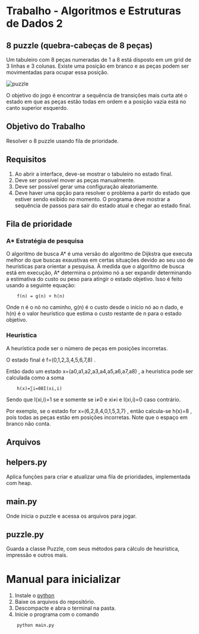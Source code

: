 # Trabalho - Algoritmos e Estruturas de Dados 2

## 8 puzzle (quebra-cabeças de 8 peças)

Um tabuleiro com 8 peças numeradas de 1 a 8 está disposto em um grid de 3 linhas e 3 colunas. Existe uma posição em branco e as peças podem ser movimentadas para ocupar essa posição.

![puzzle](https://i.stack.imgur.com/So6k6.png)

O objetivo do jogo é encontrar a sequência de transições mais curta até o estado em que as peças estão todas em ordem e a posição vazia está no canto superior esquerdo.

## Objetivo do Trabalho

Resolver o 8 puzzle usando fila de prioridade. 

## Requisitos

1. Ao abrir a interface, deve-se mostrar o tabuleiro no estado final.
2. Deve ser possível mover as peças manualmente.
3. Deve ser possível gerar uma configuração aleatoriamente.
4. Deve haver uma opção para resolver o problema a partir do estado que estiver sendo exibido no momento. O programa deve mostrar a sequência de passos para sair do estado atual e chegar ao estado final.

## Fila de prioridade

### A* Estratégia de pesquisa
O algoritmo de busca A* é uma versão do algoritmo de Dijkstra que executa melhor do que buscas exaustivas em certas situações devido ao seu uso de heurísticas para orientar a pesquisa.
À medida que o algoritmo de busca está em execução, A* determina o próximo nó a ser expandir determinando a estimativa do custo ou peso para atingir
o estado objetivo. Isso é feito usando a seguinte equação:
```
    f(n) = g(n) + h(n)
```
Onde n é o nó no caminho, g(n) é o custo desde o início
nó ao n dado, e h(n) é o valor heurístico que estima
o custo restante de n para o estado objetivo.

### Heurística

A heurística pode ser o número de peças em posições incorretas.

O estado final é f=(0,1,2,3,4,5,6,7,8)
.

Então dado um estado x=(a0,a1,a2,a3,a4,a5,a6,a7,a8)
, a heurística pode ser calculada como a soma
```
    h(x)=∑i=08I(xi,i)
```
Sendo que I(xi,i)=1
 se e somente se i≠0
 e xi≠i
 e I(xi,i)=0
 caso contrário.

Por exemplo, se o estado for x=(6,2,8,4,0,1,5,3,7)
, então calcula-se h(x)=8
, pois todas as peças estão em posições incorretas. Note que o espaço em branco não conta.

## Arquivos

## helpers.py

Aplica funções para criar e atualizar uma fila de prioridades, implementada com heap.

## main.py

Onde inicia o puzzle e acessa os arquivos para jogar.

## puzzle.py

Guarda a classe Puzzle, com seus métodos para cálculo de heurística, impressão e outros mais.

# Manual para inicializar

1. Instale o [python](https://www.python.org/downloads/)
2. Baixe os arquivos do repositório.
3. Descompacte e abra o terminal na pasta.
4. Inicie o programa com o comando

```
    python main.py
```
